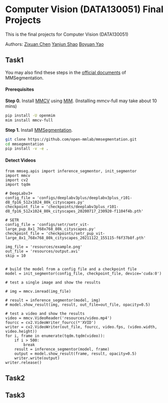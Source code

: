 # Computer Vision (DATA130051) Final Projects

This is the final projects for Computer Vision (DATA130051)

Authors: [Zixuan Chen](https://github.com/403forbiddennn) [Yanjun Shao](https://github.com/super-dainiu) [Boyuan Yao](https://github.com/Cypher30/)

## Task1

You may also find these steps in the [official documents](https://mmsegmentation.readthedocs.io/en/latest/) of MMSegmentation.

#### Prerequisites

**Step 0.** Install [MMCV](https://github.com/open-mmlab/mmcv) using [MIM](https://github.com/open-mmlab/mim). (Installing mmcv-full may take about 10 mins)

```bash
pip install -U openmim
mim install mmcv-full
```

**Step 1.** Install [MMSegmentation](https://github.com/open-mmlab/mmsegmentation).

```bash
git clone https://github.com/open-mmlab/mmsegmentation.git
cd mmsegmentation
pip install -v -e .
```

#### Detect Videos

```
from mmseg.apis import inference_segmentor, init_segmentor
import mmcv
import cv2
import tqdm

# DeepLabv3+
config_file = 'configs/deeplabv3plus/deeplabv3plus_r101-d8_fp16_512x1024_80k_cityscapes.py'
checkpoint_file = 'checkpoints/deeplabv3plus_r101-d8_fp16_512x1024_80k_cityscapes_20200717_230920-f1104f4b.pth'

# SETR
config_file = 'configs/setr/setr_vit-large_pup_8x1_768x768_80k_cityscapes.py'
checkpoint_file = 'checkpoints/setr_pup_vit-large_8x1_768x768_80k_cityscapes_20211122_155115-f6f37b8f.pth'

img_file = 'resources/example.png'
out_file = 'resources/output.avi'
skip = 10


# build the model from a config file and a checkpoint file
model = init_segmentor(config_file, checkpoint_file, device='cuda:0')

# test a single image and show the results

# img = mmcv.imread(img_file)

# result = inference_segmentor(model, img)
# model.show_result(img, result, out_file=out_file, opacity=0.5)

# test a video and show the results
video = mmcv.VideoReader('resources/video.mp4')
fourcc = cv2.VideoWriter_fourcc(*'XVID')
writer = cv2.VideoWriter(out_file, fourcc, video.fps, (video.width, video.height))
for i, frame in enumerate(tqdm.tqdm(video)):
    if i > 500:
        break
    result = inference_segmentor(model, frame)
    output = model.show_result(frame, result, opacity=0.5)
    writer.write(output)
writer.release() 
```



## Task2

## Task3